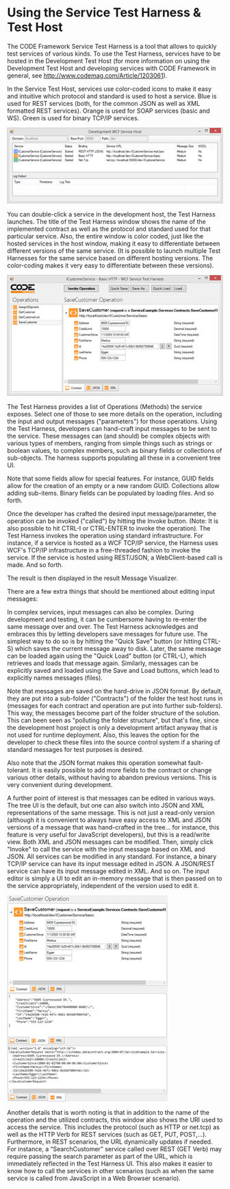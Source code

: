 ﻿# Using the Service Test Harness & Test Host

The CODE Framework Service Test Harness is a tool that allows to quickly test services of various kinds. To use the Test Harness, services have to be hosted in the Development Test Host (for more information on using the Development Test Host and developing services with CODE Framework in general, see http://www.codemag.com/Article/1203061).

In the Service Test Host, services use color-coded icons to make it easy and intuitive which protocol and standard is used to host a service. Blue is used for REST services (both, for the common JSON as well as XML formatted REST services). Orange is used for SOAP services (basic and WS). Green is used for binary TCP/IP services.

![](Using%20the%20Service%20Test%20Harness/Using%20the%20Service%20Test%20Harness_image_2.png)

You can double-click a service in the development host, the Test Harness launches. The title of the Test Harness window shows the name of the implemented contract as well as the protocol and standard used for that particular service. Also, the entire window is color coded, just like the hosted services in the host window, making it easy to differentiate between different versions of the same service. (It is possible to launch multiple Test Harnesses for the same service based on different hosting versions. The color-coding makes it very easy to differentiate between these versions).

![](Using%20the%20Service%20Test%20Harness/Using%20the%20Service%20Test%20Harness_image_4.png)

The Test Harness provides a list of Operations (Methods) the service exposes. Select one of those to see more details on the operation, including the input and output messages ("parameters") for those operations. Using the Test Harness, developers can hand-craft input messages to be sent to the service. These messages can (and should) be complex objects with various types of members, ranging from simple things such as strings or boolean values, to complex members, such as binary fields or collections of sub-objects. The harness supports populating all these in a convenient tree UI. 

Note that some fields allow for special features. For instance, GUID fields allow for the creation of an empty or a new random GUID. Collections allow adding sub-items. Binary fields can be populated by loading files. And so forth.

Once the developer has crafted the desired input message/parameter, the operation can be invoked ("called") by hitting the Invoke button. (Note: It is also possible to hit CTRL-I or CTRL-ENTER to invoke the operation). The Test Harness invokes the operation using standard infrastructure. For instance, if a service is hosted as a WCF TCP/IP service, the Harness uses WCF's TCP/IP infrastructure in a free-threaded fashion to invoke the service. If the service is hosted using REST/JSON, a WebClient-based call is made. And so forth.

The result is then displayed in the result Message Visualizer.

There are a few extra things that should be mentioned about editing input messages:

In complex services, input messages can also be complex. During development and testing, it can be cumbersome having to re-enter the same message over and over. The Test Harness acknowledges and embraces this by letting developers save messages for future use. The simplest way to do so is by hitting the "Quick Save" button (or hitting CTRL-S) which saves the current message away to disk. Later, the same message can be loaded again using the "Quick Load" button (or CTRL-L), which retrieves and loads that message again. Similarly, messages can be explicitly saved and loaded using the Save and Load buttons, which lead to explicitly names messages (files).

Note that messages are saved on the hard-drive in JSON format. By default, they are put into a sub-folder ("Contracts") of the folder the test host runs in (messages for each contract and operation are put into further sub-folders). This way, the messages become part of the folder structure of the solution. This can been seen as "polluting the folder structure", but that's fine, since the development host project is only a development artifact anyway that is not used for runtime deployment. Also, this leaves the option for the developer to check these files into the source control system if a sharing of standard messages for test purposes is desired.

Also note that the JSON format makes this operation somewhat fault-tolerant. It is easily possible to add more fields to the contract or change various other details, without having to abandon previous versions. This is very convenient during development.

A further point of interest is that messages can be edited in various ways. The tree UI is the default, but one can also switch into JSON and XML representations of the same message. This is not just a read-only version (although it is convenient to always have easy access to XML and JSON versions of a message that was hand-crafted in the tree... for instance, this feature is very useful for JavaScript developers), but this is a read/write view. Both XML and JSON messages can be modified. Then, simply click "Invoke" to call the service with the input message based on XML and JSON. All services can be modified in any standard. For instance, a binary TCP/IP service can have its input message edited in JSON. A JSON/REST service can have its input message edited in XML. And so on. The input editor is simply a UI to edit an in-memory message that is then passed on to the service appropriately, independent of the version used to edit it.

![](Using%20the%20Service%20Test%20Harness/Using%20the%20Service%20Test%20Harness_image_6.png)

Another details that is worth noting is that in addition to the name of the operation and the utilized contracts, this window also shows the URI used to access the service. This includes the protocol (such as HTTP or net.tcp) as well as the HTTP Verb for REST services (such as GET, PUT, POST,…). Furthermore, in REST scenarios, the URL dynamically updates if needed. For instance, a “SearchCustomer” service called over REST (GET Verb) may require passing the search parameter as part of the URL, which is immediately reflected in the Test Harness UI. This also makes it easier to know how to call the services in other scenarios (such as when the same service is called from JavaScript in a Web Browser scenario).
